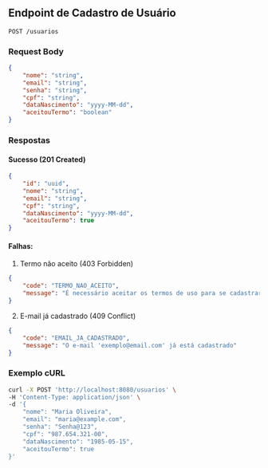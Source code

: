 ## Endpoint de Cadastro de Usuário

`POST /usuarios`

### Request Body
```json
{
    "nome": "string",
    "email": "string",
    "senha": "string",
    "cpf": "string",
    "dataNascimento": "yyyy-MM-dd",
    "aceitouTermo": "boolean"
}
```

### Respostas

#### Sucesso (201 Created)
```json
{
    "id": "uuid",
    "nome": "string",
    "email": "string",
    "cpf": "string",
    "dataNascimento": "yyyy-MM-dd",
    "aceitouTermo": true
}
```

#### Falhas:

1. Termo não aceito (403 Forbidden)
```json
{
    "code": "TERMO_NAO_ACEITO",
    "message": "É necessário aceitar os termos de uso para se cadastrar"
}
```

2. E-mail já cadastrado (409 Conflict)
```json
{
    "code": "EMAIL_JA_CADASTRADO",
    "message": "O e-mail 'exemplo@email.com' já está cadastrado"
}
```

### Exemplo cURL
```bash
curl -X POST 'http://localhost:8080/usuarios' \
-H 'Content-Type: application/json' \
-d '{
    "nome": "Maria Oliveira",
    "email": "maria@example.com",
    "senha": "Senha@123",
    "cpf": "987.654.321-00",
    "dataNascimento": "1985-05-15",
    "aceitouTermo": true
}'
```